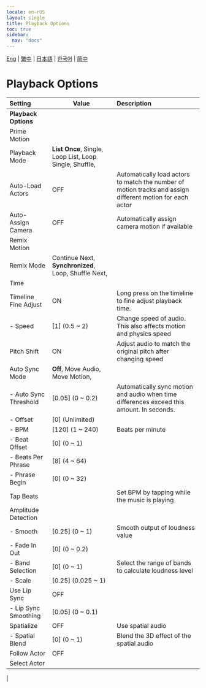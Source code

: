 ```yaml
---
locale: en-rUS
layout: single
title: Playback Options
toc: true
sidebar:
  nav: "docs"
---
```

[Eng](/dancexr/menu/2025.4/motion/motion_loader) | [繁中](/tw/dancexr/menu/2025.4/motion/motion_loader) | [日本語](/jp/dancexr/menu/2025.4/motion/motion_loader) | [한국어](/kr/dancexr/menu/2025.4/motion/motion_loader) | [简中](/zh/dancexr/menu/2025.4/motion/motion_loader)

# Playback Options



| Setting | Value | Description |
| :--- | --- | :--- |
|**Playback Options** | | 
| Prime Motion || 
| Playback Mode | **List Once**, Single, Loop List, Loop Single, Shuffle,  |  |
| Auto-Load Actors | OFF | Automatically load actors to match the number of motion tracks and assign different motion for each actor
| Auto-Assign Camera | OFF | Automatically assign camera motion if available
| Remix Motion || 
| Remix Mode | Continue Next, **Synchronized**, Loop, Shuffle Next,  |  |
| Time || 
| Timeline Fine Adjust | ON | Long press on the timeline to fine adjust playback time.
|- Speed | [1] (0.5 ~ 2) | Change speed of audio. This also affects motion and physics speed
| Pitch Shift | ON | Adjust audio to match the original pitch after changing speed
| Auto Sync Mode | **Off**, Move Audio, Move Motion,  |  |
|- Auto Sync Threshold | [0.05] (0 ~ 0.2) | Automatically sync motion and audio when time differences exceed this amount. In seconds.
|- Offset | [0] (Unlimited) | 
|- BPM | [120] (1 ~ 240) | Beats per minute
|- Beat Offset | [0] (0 ~ 1) | 
|- Beats Per Phrase | [8] (4 ~ 64) | 
|- Phrase Begin | [0] (0 ~ 32) | 
| Tap Beats || Set BPM by tapping while the music is playing
| Amplitude Detection || 
|- Smooth | [0.25] (0 ~ 1) | Smooth output of loudness value
|- Fade In Out | [0] (0 ~ 0.2) | 
|- Band Selection | [0] (0 ~ 1) | Select the range of bands to calculate loudness level
|- Scale | [0.25] (0.025 ~ 1) | 
| Use Lip Sync | OFF | 
|- Lip Sync Smoothing | [0.05] (0 ~ 0.1) | 
| Spatialize | OFF | Use spatial audio
|- Spatial Blend | [0] (0 ~ 1) | Blend the 3D effect of the spatial audio
| Follow Actor | OFF | 
| Select Actor |  |  |
|
